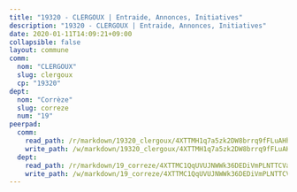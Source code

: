```yaml
---
title: "19320 - CLERGOUX | Entraide, Annonces, Initiatives"
description: "19320 - CLERGOUX | Entraide, Annonces, Initiatives"
date: 2020-01-11T14:09:21+09:00
collapsible: false
layout: commune
comm:
  nom: "CLERGOUX"
  slug: clergoux
  cp: "19320"
dept:
  nom: "Corrèze"
  slug: correze
  num: "19"
peerpad:
  comm:
    read_path: /r/markdown/19320_clergoux/4XTTMH1q7a5zk2DW8brrq9fFLuAHhkdW7W7wKEk4KRD73Dz2s
    write_path: /w/markdown/19320_clergoux/4XTTMH1q7a5zk2DW8brrq9fFLuAHhkdW7W7wKEk4KRD73Dz2s-K3TgU8rfwQj6CcYf7x4m6Pg3Wsb1xy6LgCJRp4NTddGYwbdzggwttpVFZbAdxrfv5BpiUyAUbm5UfZm98jbt2LkfF6YdswQUFikGh3dUT7ZmdmW2FSUuXrrSXVctbpsSyX5sT8TZ
  dept:
    read_path: /r/markdown/19_correze/4XTTMC1QqUVUJNWWk36DEDiVmPLNTTCVay5E5gwEvpSf36VsS
    write_path: /w/markdown/19_correze/4XTTMC1QqUVUJNWWk36DEDiVmPLNTTCVay5E5gwEvpSf36VsS-K3TgUzu4fqyixiBZaA5Ejd2iCC9xJnV2MqYc8L2r22c4qVWWx9VnJmMAAFTQjLmwLDBGZ9pgHdAtPGZHV6pZb6y2bhgaqXFUJ1Fp1QgihzJpszTr9ow8JcXoeYzTUZfY7Rzzn9sS
---
```


